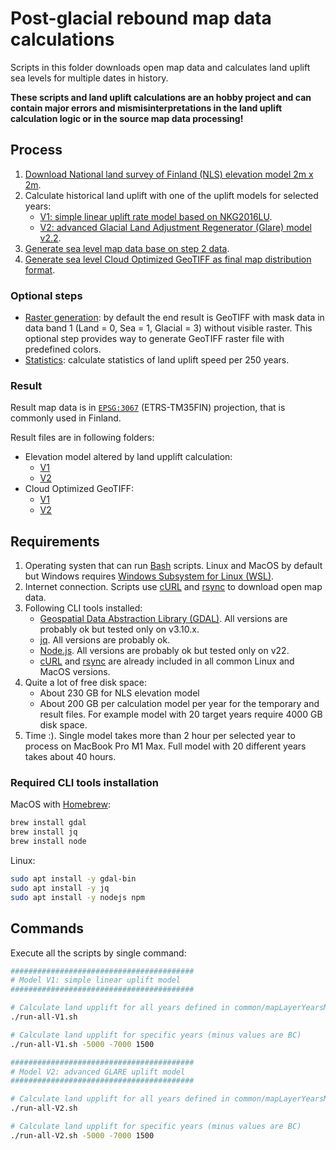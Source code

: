# Post-glacial rebound map data calculations

Scripts in this folder downloads open map data and calculates land uplift sea levels for multiple dates in history.

**These scripts and land uplift calculations are an hobby project and can contain major errors and mismisinterpretations in the land uplift calculation logic or in the source map data processing!**

## Process

1. [Download National land survey of Finland (NLS) elevation model 2m x 2m](./01_download-nls-elevation-model-2m/README.md).
2. Calculate historical land uplift with one of the uplift models for selected years:
   - [V1: simple linear uplift rate model based on NKG2016LU](./02_post-glacial-rebound-calculation-V1/README.md).
   - [V2: advanced Glacial Land Adjustment Regenerator (Glare) model v2.2](./02_post-glacial-rebound-calculation-V2/README.md).
3. [Generate sea level map data base on step 2 data](./04_sea-level-mask-calculation/README.md).
4. [Generate sea level Cloud Optimized GeoTIFF as final map distribution format](./06_generate-map-distribution/README.md).

### Optional steps

- [Raster generation](./05_generate-colorized-sea-raster/): by default the end result is GeoTIFF with mask data in data band 1 (Land = 0, Sea = 1, Glacial = 3) without visible raster. This optional step provides way to generate GeoTIFF raster file with predefined colors.
- [Statistics](./07_statistics/): calculate statistics of land uplift speed per 250 years.

### Result

Result map data is in [`EPSG:3067`](https://epsg.io/3067-1149) (ETRS-TM35FIN) projection, that is commonly used in Finland.

Result files are in following folders:

- Elevation model altered by land upplift calculation:
  - [V1](./02_post-glacial-rebound-calculation-V1/02_post-glacial-rebound-calculation/result_cog)
  - [V2](./02_post-glacial-rebound-calculation-V2/02_post-glacial-rebound-calculation/result_cog)
- Cloud Optimized GeoTIFF:
  - [V1](./06_generate-map-distribution/result_cog/V1/)
  - [V2](./06_generate-map-distribution/result_cog/V2/)

## Requirements

1. Operating systen that can run [Bash](<https://en.wikipedia.org/wiki/Bash_(Unix_shell)>) scripts. Linux and MacOS by default but Windows requires [Windows Subsystem for Linux (WSL)](https://en.wikipedia.org/wiki/Windows_Subsystem_for_Linux).
2. Internet connection. Scripts use [cURL](https://en.wikipedia.org/wiki/CURL) and [rsync](https://en.wikipedia.org/wiki/Rsync) to download open map data.
3. Following CLI tools installed:
   - [Geospatial Data Abstraction Library (GDAL)](https://en.wikipedia.org/wiki/GDAL). All versions are probably ok but tested only on v3.10.x.
   - [jq](<https://en.wikipedia.org/wiki/Jq_(programming_language)>). All versions are probably ok.
   - [Node.js](https://en.wikipedia.org/wiki/Node.js). All versions are probably ok but tested only on v22.
   - [cURL](https://en.wikipedia.org/wiki/CURL) and [rsync](https://en.wikipedia.org/wiki/Rsync) are already included in all common Linux and MacOS versions.
4. Quite a lot of free disk space:
   - About 230 GB for NLS elevation model
   - About 200 GB per calculation model per year for the temporary and result files. For example model with 20 target years require 4000 GB disk space.
5. Time :). Single model takes more than 2 hour per selected year to process on MacBook Pro M1 Max. Full model with 20 different years takes about 40 hours.

### Required CLI tools installation

MacOS with [Homebrew](https://brew.sh/):

```bash
brew install gdal
brew install jq
brew install node
```

Linux:

```bash
sudo apt install -y gdal-bin
sudo apt install -y jq
sudo apt install -y nodejs npm
```

## Commands

Execute all the scripts by single command:

```bash
#########################################
# Model V1: simple linear uplift model
#########################################

# Calculate land upplift for all years defined in common/mapLayerYearsModelV1.json
./run-all-V1.sh

# Calculate land upplift for specific years (minus values are BC)
./run-all-V1.sh -5000 -7000 1500

#########################################
# Model V2: advanced GLARE uplift model
#########################################

# Calculate land upplift for all years defined in common/mapLayerYearsModelV2.json
./run-all-V2.sh

# Calculate land upplift for specific years (minus values are BC)
./run-all-V2.sh -5000 -7000 1500
```
